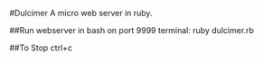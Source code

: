 #Dulcimer
A micro web server in ruby.

##Run webserver in bash on port 9999 terminal:
    ruby dulcimer.rb
    
##To Stop
    ctrl+c
    
